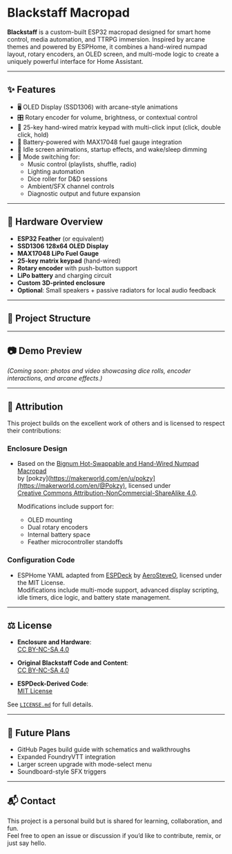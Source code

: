 # Blackstaff Macropad

**Blackstaff** is a custom-built ESP32 macropad designed for smart home control, media automation, and TTRPG immersion. Inspired by arcane themes and powered by ESPHome, it combines a hand-wired numpad layout, rotary encoders, an OLED screen, and multi-mode logic to create a uniquely powerful interface for Home Assistant.

---

## ✨ Features

- 🖥️ OLED Display (SSD1306) with arcane-style animations
- 🎛️ Rotary encoder for volume, brightness, or contextual control
- 🎹 25-key hand-wired matrix keypad with multi-click input (click, double click, hold)
- 🔋 Battery-powered with MAX17048 fuel gauge integration
- 🔄 Idle screen animations, startup effects, and wake/sleep dimming
- 🧠 Mode switching for:
  - Music control (playlists, shuffle, radio)
  - Lighting automation
  - Dice roller for D&D sessions
  - Ambient/SFX channel controls
  - Diagnostic output and future expansion

---

## 🔧 Hardware Overview

- **ESP32 Feather** (or equivalent)
- **SSD1306 128x64 OLED Display**
- **MAX17048 LiPo Fuel Gauge**
- **25-key matrix keypad** (hand-wired)
- **Rotary encoder** with push-button support
- **LiPo battery** and charging circuit
- **Custom 3D-printed enclosure**
- **Optional**: Small speakers + passive radiators for local audio feedback

---

## 📁 Project Structure


---

## 📷 Demo Preview

_(Coming soon: photos and video showcasing dice rolls, encoder interactions, and arcane effects.)_

---

## 📜 Attribution

This project builds on the excellent work of others and is licensed to respect their contributions:

### Enclosure Design
- Based on the [Bignum Hot-Swappable and Hand-Wired Numpad Macropad](https://makerworld.com/en/models/610097-bignum-hot-swappable-and-hand-wired-numpad-macropa)  
  by [pokzy](https://makerworld.com/en/u/pokzy](https://makerworld.com/en/@Pokzy), licensed under  
  [Creative Commons Attribution-NonCommercial-ShareAlike 4.0](https://creativecommons.org/licenses/by-nc-sa/4.0/).

  Modifications include support for:
  - OLED mounting
  - Dual rotary encoders
  - Internal battery space
  - Feather microcontroller standoffs

### Configuration Code
- ESPHome YAML adapted from [ESPDeck](https://github.com/AeroSteveO/EspDeck) by [AeroSteveO](https://github.com/AeroSteveO), licensed under the MIT License.  
  Modifications include multi-mode support, advanced display scripting, idle timers, dice logic, and battery state management.

---

## ⚖️ License

- **Enclosure and Hardware**:  
  [CC BY-NC-SA 4.0](https://creativecommons.org/licenses/by-nc-sa/4.0/)

- **Original Blackstaff Code and Content**:  
  [CC BY-NC-SA 4.0](https://creativecommons.org/licenses/by-nc-sa/4.0/)

- **ESPDeck-Derived Code**:  
  [MIT License](https://opensource.org/licenses/MIT)

See [`LICENSE.md`](LICENSE.md) for full details.

---

## 🔮 Future Plans

- GitHub Pages build guide with schematics and walkthroughs
- Expanded FoundryVTT integration
- Larger screen upgrade with mode-select menu
- Soundboard-style SFX triggers


---

## 📬 Contact

This project is a personal build but is shared for learning, collaboration, and fun.  
Feel free to open an issue or discussion if you’d like to contribute, remix, or just say hello.


